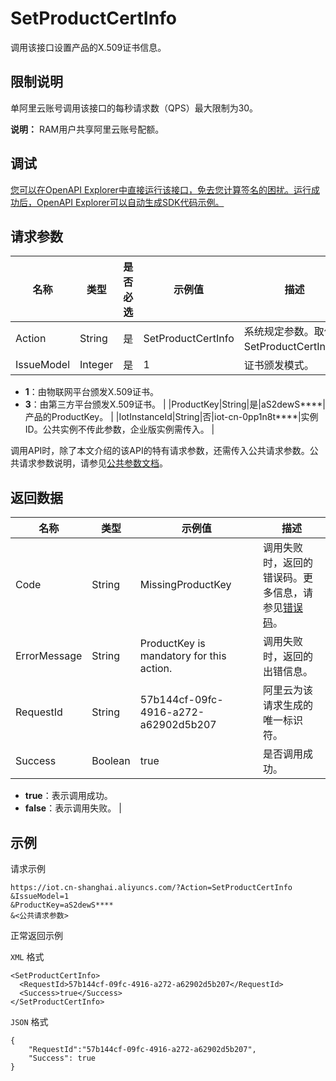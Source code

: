 # SetProductCertInfo

调用该接口设置产品的X.509证书信息。

## 限制说明

单阿里云账号调用该接口的每秒请求数（QPS）最大限制为30。

**说明：** RAM用户共享阿里云账号配额。

## 调试

[您可以在OpenAPI Explorer中直接运行该接口，免去您计算签名的困扰。运行成功后，OpenAPI Explorer可以自动生成SDK代码示例。](https://api.aliyun.com/#product=Iot&api=SetProductCertInfo&type=RPC&version=2018-01-20)

## 请求参数

|名称|类型|是否必选|示例值|描述|
|--|--|----|---|--|
|Action|String|是|SetProductCertInfo|系统规定参数。取值：SetProductCertInfo。 |
|IssueModel|Integer|是|1|证书颁发模式。

 -   **1**：由物联网平台颁发X.509证书。
-   **3**：由第三方平台颁发X.509证书。 |
|ProductKey|String|是|aS2dewS\*\*\*\*|产品的ProductKey。 |
|IotInstanceId|String|否|iot-cn-0pp1n8t\*\*\*\*|实例ID。公共实例不传此参数，企业版实例需传入。 |

调用API时，除了本文介绍的该API的特有请求参数，还需传入公共请求参数。公共请求参数说明，请参见[公共参数文档](~~30561~~)。

## 返回数据

|名称|类型|示例值|描述|
|--|--|---|--|
|Code|String|MissingProductKey|调用失败时，返回的错误码。更多信息，请参见[错误码](~~87387~~)。 |
|ErrorMessage|String|ProductKey is mandatory for this action.|调用失败时，返回的出错信息。 |
|RequestId|String|57b144cf-09fc-4916-a272-a62902d5b207|阿里云为该请求生成的唯一标识符。 |
|Success|Boolean|true|是否调用成功。

 -   **true**：表示调用成功。
-   **false**：表示调用失败。 |

## 示例

请求示例

```
https://iot.cn-shanghai.aliyuncs.com/?Action=SetProductCertInfo
&IssueModel=1
&ProductKey=aS2dewS****
&<公共请求参数>
```

正常返回示例

`XML` 格式

```
<SetProductCertInfo>
  <RequestId>57b144cf-09fc-4916-a272-a62902d5b207</RequestId>
  <Success>true</Success>
</SetProductCertInfo>
```

`JSON` 格式

```
{
    "RequestId":"57b144cf-09fc-4916-a272-a62902d5b207",
    "Success": true
}
```

